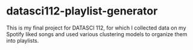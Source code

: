 # datasci112-playlist-generator
This is my final project for DATASCI 112, for which I collected data on my Spotify liked songs and used various clustering models to organize them into playlists.
